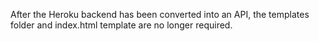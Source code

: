 After the Heroku backend has been converted into an API, the templates folder and index.html template are no longer required.